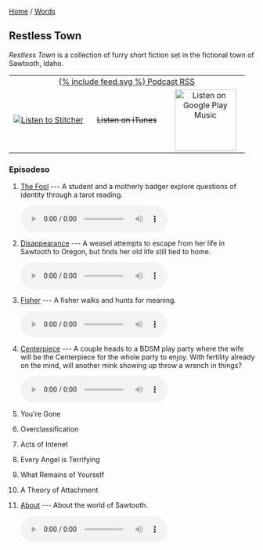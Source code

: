 [Home](/) / [Words](/words)

## Restless Town

*Restless Town* is a collection of furry short fiction set in the fictional town of Sawtooth, Idaho.

<style>
tr.equal td {
    width: 33%;
    text-align: center;
}
td svg {
    vertical-align: middle;
    height: 28px;
    width: 28px;
}
</style>

<table>
<tr>
<td colspan="3" style="text-align: center"><a href="cast.rss">{% include feed.svg %} Podcast RSS</a></td>
</tr>
<tr class="equal">
<td><a href="https://www.stitcher.com/s?fid=420273&refid=stpr" target="_blank"><img src="https://secureimg.stitcher.com/promo.assets/badges/Stitcher_Listen_Badge_Color_Light_BG.png" alt="Listen to Stitcher"></a></td>
<td><s>Listen on iTunes</s></td>
<td><a href='https://playmusic.app.goo.gl/?ibi=com.google.PlayMusic&amp;isi=691797987&amp;ius=googleplaymusic&amp;apn=com.google.android.music&amp;link=https://play.google.com/music/m/Iwov35jdzoa5mindezif7v62pha?t%3DRestless_Town%26pcampaignid%3DMKT-na-all-co-pr-mu-pod-16' rel='nofollow'><img width='125px' alt='Listen on Google Play Music' src='https://play.google.com/intl/en_us/badges-music/images/badges/en_badge_web_music.png'/></a></td>
</tr>
</table>

### Episodeso

1. [The Fool](https://storage.makyo.io/cast/restless-town/01-the-fool.ogg) --- A student and a motherly badger explore questions of identity through a tarot reading.

   <audio controls><source src="https://storage.makyo.io/cast/restless-town/01-the-fool.ogg" type="audio/ogg"><source src="https://storage.makyo.io/cast/restless-town/01-the-fool.mp3" type="audio/mpeg">Your browser does not support audio playback.</audio>
2. [Disappearance](https://storage.makyo.io/cast/restless-town/02-disappearance.ogg) --- A weasel attempts to escape from her life in Sawtooth to Oregon, but finds her old life still tied to home.

   <audio controls><source src="https://storage.makyo.io/cast/restless-town/02-disappearance.ogg" type="audio/ogg"><source src="https://storage.makyo.io/cast/restless-town/02-disappearance.mp3" type="audio/mpeg">Your browser does not support audio playback.</audio>
3. [Fisher](https://storage.makyo.io/cast/restless-town/03-fisher.ogg) --- A fisher walks and hunts for meaning.

   <audio controls><source src="https://storage.makyo.io/cast/restless-town/03-fisher.ogg" type="audio/ogg"><source src="https://storage.makyo.io/cast/restless-town/03-fisher.mp3" type="audio/mpeg">Your browser does not support audio playback.</audio>
4. [Centerpiece](https://storage.makyo.io/cast/restless-town/04-centerpiece.ogg) --- A couple heads to a BDSM play party where the wife will be the Centerpiece for the whole party to enjoy. With fertility already on the mind, will another mink showing up throw a wrench in things?

   <audio controls><source src="https://storage.makyo.io/cast/restless-town/04-centerpiece.ogg" type="audio/ogg"><source src="https://storage.makyo.io/cast/restless-town/04-centerpiece.mp3" type="audio/mpeg">Your browser does not support audio playback.</audio>
5. You're Gone
6. Overclassification
7. Acts of Intenet
8. Every Angel is Terrifying
9. What Remains of Yourself
10. A Theory of Attachment
11. [About](https://storage.makyo.io/cast/restless-town/11-about.ogg) --- About the world of Sawtooth.

    <audio controls><source src="https://storage.makyo.io/cast/restless-town/11-about.ogg" type="audio/ogg"><source src="https://storage.makyo.io/cast/restless-town/11-about.mp3" type="audio/mpeg">Your browser does not support audio playback.</audio>
